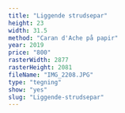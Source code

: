 ```yaml
---
title: "Liggende strudsepar"
height: 23
width: 31.5
method: "Caran d'Ache på papir"
year: 2019
price: "800"
rasterWidth: 2877
rasterHeight: 2081
fileName: "IMG_2208.JPG"
type: "tegning"
show: "yes"
slug: "Liggende-strudsepar"
---
```

